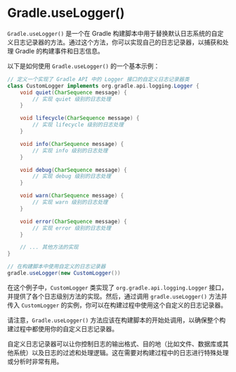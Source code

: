 # Gradle.useLogger()

`Gradle.useLogger()` 是一个在 Gradle 构建脚本中用于替换默认日志系统的自定义日志记录器的方法。通过这个方法，你可以实现自己的日志记录器，以捕获和处理 Gradle 的构建事件和日志信息。

以下是如何使用 `Gradle.useLogger()` 的一个基本示例：

```groovy
// 定义一个实现了 Gradle API 中的 Logger 接口的自定义日志记录器类
class CustomLogger implements org.gradle.api.logging.Logger {
    void quiet(CharSequence message) {
        // 实现 quiet 级别的日志处理
    }

    void lifecycle(CharSequence message) {
        // 实现 lifecycle 级别的日志处理
    }

    void info(CharSequence message) {
        // 实现 info 级别的日志处理
    }

    void debug(CharSequence message) {
        // 实现 debug 级别的日志处理
    }

    void warn(CharSequence message) {
        // 实现 warn 级别的日志处理
    }

    void error(CharSequence message) {
        // 实现 error 级别的日志处理
    }

    // ... 其他方法的实现
}

// 在构建脚本中使用自定义的日志记录器
gradle.useLogger(new CustomLogger())
```

在这个例子中，`CustomLogger` 类实现了 `org.gradle.api.logging.Logger` 接口，并提供了各个日志级别方法的实现。然后，通过调用 `gradle.useLogger()` 方法并传入 `CustomLogger` 的实例，你可以在构建过程中使用这个自定义的日志记录器。

请注意，`Gradle.useLogger()` 方法应该在构建脚本的开始处调用，以确保整个构建过程中都使用你的自定义日志记录器。

自定义日志记录器可以让你控制日志的输出格式、目的地（比如文件、数据库或其他系统）以及日志的过滤和处理逻辑。这在需要对构建过程中的日志进行特殊处理或分析时非常有用。
